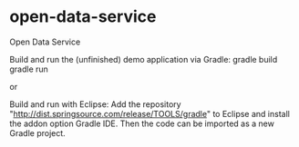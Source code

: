 ﻿open-data-service
=================

Open Data Service



Build and run the (unfinished) demo application via Gradle:
gradle build
gradle run

or

Build and run with Eclipse:
Add the repository "http://dist.springsource.com/release/TOOLS/gradle" to Eclipse and install the addon option Gradle IDE.
Then the code can be imported as a new Gradle project.